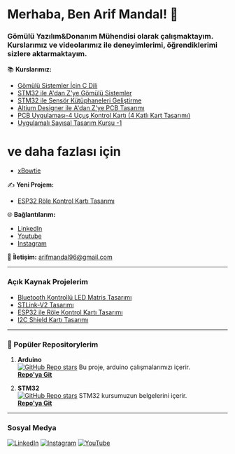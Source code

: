 # Merhaba, Ben Arif Mandal! 👋

### Gömülü Yazılım&Donanım Mühendisi olarak çalışmaktayım. Kurslarımız ve videolarımız ile deneyimlerimi, öğrendiklerimi sizlere aktarmaktayım. 
📚 **Kurslarımız:**
- [Gömülü Sistemler İçin C Dili](https://xbowtie.com/kurs/gomulu-sistemler-icin-c-dili-c3228?couponCode=1111)
- [STM32 ile A'dan Z'ye Gömülü Sistemler](https://xbowtie.com/kurs/stm32-ile-a-dan-z-ye-gomulu-sistemler-embedded-systems-c3227?couponCode=1111)
- [STM32 ile Sensör Kütüphaneleri Geliştirme](https://xbowtie.com/kurs/stm32-ile-sensor-kutuphaneleri-gelistirme-c3435?couponCode=1111)
- [Altium Designer ile A'dan Z'ye PCB Tasarımı](https://xbowtie.com/kurs/altium-designer-ile-a-dan-z-ye-pcb-tasarimi-c3568?couponCode=1111)
- [PCB Uygulaması-4 Uçuş Kontrol Kartı (4 Katlı Kart Tasarımı)](https://xbowtie.com/kurs/pcb-uygulamasi-4-ucus-kontrol-karti-4-katli-kart-tasarimi-c3682?couponCode=1111)
- [Uygulamalı Sayısal Tasarım Kursu -1](https://xbowtie.com/kurs/uygulamali-sayisal-tasarim-kursu-1-baslangic-seviyesi-c3217?couponCode=1111)
# ve daha fazlası için
- [xBowtie](https://xbowtie.com/egitmen/arifmandal)

✍️ **Yeni Projem:**
- [ESP32 Röle Kontrol Kartı Tasarımı](https://xbowtie.com/kurs/pcb-uygulamasi-3-esp32-role-kontrol-karti-tasarimi-c3649?couponCode=1111)

🌐 **Bağlantılarım:**
- [LinkedIn](https://www.linkedin.com/in/arif-mandal-04-06/)
- [Youtube](https://www.youtube.com/@arif_mandal)
- [Instagram](https://www.instagram.com/ariff_mandal/)

📧 **İletişim:** arifmandal96@gmail.com

---

### Açık Kaynak Projelerim
- [Bluetooth Kontrollü LED Matris Tasarımı](https://github.com/arifmandal/BL_Controlled_Led_Matrix_Design/tree/version-1.0)
- [STLink-V2 Tasarımı](https://github.com/arifmandal/STLinkV2_Design/tree/version1.0)
- [ESP32 ile Röle Kontrol Kartı Tasarımı](https://github.com/arifmandal/ESP32_Relay_Control_Board_Design/tree/version-1.0)
- [I2C Shield Kartı Tasarımı](https://github.com/arifmandal/I2C_Shield_PCB_Design/tree/version-2.0)

---

### 🚀 Popüler Repositorylerim

1. **Arduino**  
   [![GitHub Repo stars](https://img.shields.io/github/stars/arifmandal/Arduino?style=social)](https://github.com/arifmandal/Arduino)
   Bu proje, arduino çalışmalarımızı içerir.  
   **[Repo'ya Git](https://github.com/arifmandal/Arduino)**

2. **STM32**  
   [![GitHub Repo stars](https://img.shields.io/github/stars/arifmandal/stm32_kurs_kod_ve_doc?style=social)](https://github.com/arifmandal/stm32_kurs_kod_ve_doc)
   STM32 kursumuzun belgelerini içerir.  
   **[Repo'ya Git](https://github.com/arifmandal/stm32_kurs_kod_ve_doc)**

---

### Sosyal Medya
[![LinkedIn](https://img.shields.io/badge/LinkedIn-Arif%20Mandal-blue)](https://www.linkedin.com/in/arif-mandal-04-06/)
[![Instagram](https://img.shields.io/badge/Instagram-ArifMandal-orange)](https://www.instagram.com/ariff_mandal/)
[![YouTube](https://img.shields.io/badge/YouTube-Arif%20Mandal-red)](https://www.youtube.com/@arif_mandal)
